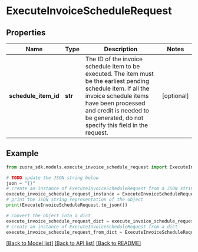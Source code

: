 # ExecuteInvoiceScheduleRequest


## Properties

Name | Type | Description | Notes
------------ | ------------- | ------------- | -------------
**schedule_item_id** | **str** | The ID of the invoice schedule item to be executed.  The item must be the earliest pending schedule item. If all the invoice schedule items have been processed and credit is needed to be generated, do not specify this field in the request.  | [optional] 

## Example

```python
from zuora_sdk.models.execute_invoice_schedule_request import ExecuteInvoiceScheduleRequest

# TODO update the JSON string below
json = "{}"
# create an instance of ExecuteInvoiceScheduleRequest from a JSON string
execute_invoice_schedule_request_instance = ExecuteInvoiceScheduleRequest.from_json(json)
# print the JSON string representation of the object
print(ExecuteInvoiceScheduleRequest.to_json())

# convert the object into a dict
execute_invoice_schedule_request_dict = execute_invoice_schedule_request_instance.to_dict()
# create an instance of ExecuteInvoiceScheduleRequest from a dict
execute_invoice_schedule_request_from_dict = ExecuteInvoiceScheduleRequest.from_dict(execute_invoice_schedule_request_dict)
```
[[Back to Model list]](../README.md#documentation-for-models) [[Back to API list]](../README.md#documentation-for-api-endpoints) [[Back to README]](../README.md)


